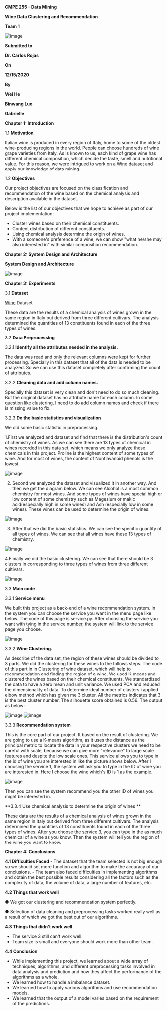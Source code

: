 **CMPE 255 - Data Mining**

**Wine Data Clustering and Recommendation**

**Team 1**

![image](https://github.com/RachelH2513/255-Team-1-Project/blob/main/images/logo.png)  

**Submitted to**

**Dr. Carlos Rojas**

**On**

**12/15/2020**

**By**

**Wei He**

**Binwang Luo**

**Gabrielle**

**Chapter 1: Introduction**

  1.1 **Motivation**

Italian wine is produced in every region of Italy, home to some of the oldest wine-producing regions in the world. People can choose hundreds of wine grape varieties from Italy. As is known to us, each kind of grape wine has different chemical composition, which decide the taste, smell and nutritional value. For this reason, we were intrigued to work on a Wine dataset and apply our knowledge of data mining.

  1.2 **Objectives**

Our project objectives are focused on the classification and recommendation of the wine based on the chemical analysis and description available in the dataset.

Below is the list of our objectives that we hope to achieve as part of our project implementation:

- Cluster wines based on their chemical constituents.
- Content distribution of different constituents.
- Using chemical analysis determine the origin of wines.
- With a someone&#39;s preference of a wine, we can show &quot;what he/she may also interested in&quot; with similar composition recommendation.

**Chapter 2: System Design and Architecture**

**System Design and Architecture**

![image](https://github.com/RachelH2513/255-Team-1-Project/blob/main/images/design.png)  

**Chapter 3: Experiments**

  3.1 **Dataset**

[Wine](https://www.kaggle.com/datasnaek/youtube-new) Dataset

These data are the results of a chemical analysis of wines grown in the same region in Italy but derived from three different cultivars. The analysis determined the quantities of 13 constituents found in each of the three types of wines.

  3.2 **Data Preprocessing**

   3.2.1 **Identify all the attributes needed in the analysis.**

The data was read and only the relevant columns were kept for further processing. Specially in this dataset that all of the data is needed to be analyzed. So we can use this dataset completely after confirming the count of attributes.

   3.2.2 **Cleaning data and add column names.**

Specially this dataset is very clean and don&#39;t need to do so much cleaning. But the original dataset has no attribute name for each column. In some question like clustering, I need to do add column names and check if there is missing value to fix.

   3.2.3 **Do the basic statistics and visualization**

We did some basic statistic in preprocessing.

1.First we analyzed and dataset and find that there is the distribution&#39;s count of chemistry of wines. As we can see there are 13 types of chemical in wines recorded in this data set, which means we only analyze these chemicals in this project. Proline is the highest content of some types of wine. And for most of wines, the content of Nonflavanoid phenols is the lowest.

![image](https://github.com/RachelH2513/255-Team-1-Project/blob/main/images/Distribution1.jpg)  

2. Second we analyzed the dataset and visualized it in another way. And then we get the diagram below. We can see Alcohol is a most common chemistry for most wines. And some types of wines have special high or low content of some chemistry such as Magesium or makic acid(especially high in some wines) and Ash (especially low in some wines). These wines can be used to determine the origin of wines.

![image](https://github.com/RachelH2513/255-Team-1-Project/blob/main/images/Distribution2.jpeg)  

3. After that we did the basic statistics. We can see the specific quantity of all types of wines. We can see that all wines have these 13 types of chemistry.

![image](https://github.com/RachelH2513/255-Team-1-Project/blob/main/images/basic%20statistics.jpeg) 

4.Finially we did the basic clustering. We can see that there should be 3 clusters in corresponding to three types of wines from three different cultivars.

![image](https://github.com/RachelH2513/255-Team-1-Project/blob/main/images/Clusters.png)  

  3.3 **Main code**

   3.3.1 **Service menu**

We built this project as a back-end of a wine recommendation system. In the system you can choose the service you want in the menu page like below. The code of this page is service.py. After choosing the service you want with tying in the service number, the system will link to the service page you choose.

![image](https://github.com/RachelH2513/255-Team-1-Project/blob/main/images/1.png)  

   3.3.2  **Wine Clustering.**

As describe of the data set, the region of these wines should be divided to 3 parts. We did the clustering for these wines to the follows steps. The code of this part in in Clustering of wine dataset, which will help to recommendation and finding the region of a wine. We used K-means and clustered the wines based on their chemical constituents. We standardized the data to have a zero mean and unit variance. We used PCA and reduced the dimensionality of data. To determine ideal number of clusters i applied elbow method which has given me 3 cluster. All the metrics indicates that 3 is the best cluster number. The silhouette score obtained is 0.56. The output as below:

![image](https://github.com/RachelH2513/255-Team-1-Project/blob/main/images/3.png) 
![image](https://github.com/RachelH2513/255-Team-1-Project/blob/main/images/5.png) 

   3.3.3 **Recommendation system**

This is the core part of our project. It based on the result of clustering. We are going to use a K-means algorithm, as it uses the distance as the principal metric to locate the data in your respective clusters we need to be careful with scale, because we can give more &quot;relevance&quot; to large scale features and despite the low scale ones. This service allows you to type in the id of wine you are interested in like the picture shows below. After I choosing the service 1, the system will ask you to type in the ID of wine you are interested in. Here I choose the wine which&#39;s ID is 1 as the example.

![image](https://github.com/RachelH2513/255-Team-1-Project/blob/main/images/4.png) 

Then you can see the system recommend you the other ID of wines you might be interested in.

**3.3.4 Use chemical analysis to determine the origin of wines **

These data are the results of a chemical analysis of wines grown in the same region in Italy but derived from three different cultivars. The analysis determined the quantities of 13 constituents found in each of the three types of wines. After you choose the service 3, you can type in the as much chemical of a wine as you know. Then the system will tell you the region of the wine you want to know.  


**Chapter 4: Conclusions**

**4.1 Difficulties Faced**
    - The dataset that the team selected is not big enough so we should set more function and algorithm to make the accuracy of our conclusions.
    - The team also faced difficulties in implementing algorithms and obtain the best possible results considering all the factors such as the complexity of data, the volume of data, a large number of features, etc.

**4.2 Things that work well**

● We got our clustering and recommendation system perfectly.

● Selection of data cleaning and preprocessing tasks worked really well as a result of which we got the best out of our algorithms.

**4.3 Things that didn&#39;t work well**

- The service 3 still can&#39;t work well.
- Team size is small and everyone should work more than other team.

**4.4 Conclusion**

- While implementing this project, we learned about a wide array of techniques, algorithms, and different preprocessing tasks involved in data analysis and prediction and how they affect the performance of the algorithms as a whole.
- We learned how to handle a imbalance dataset.
- We learned how to apply various algorithms and use recommendation models.
- We learned that the output of a model varies based on the requirement of the predictions.
